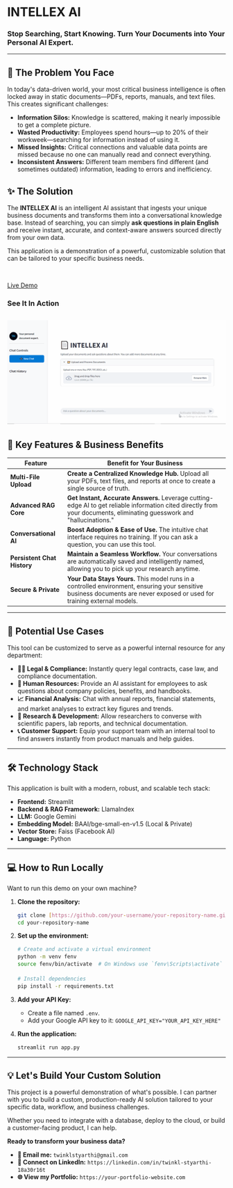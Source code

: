 # INTELLEX AI

### Stop Searching, Start Knowing. Turn Your Documents into Your Personal AI Expert.

---

## 🎯 The Problem You Face

In today's data-driven world, your most critical business intelligence is often locked away in static documents—PDFs, reports, manuals, and text files. This creates significant challenges:

* **Information Silos:** Knowledge is scattered, making it nearly impossible to get a complete picture.
* **Wasted Productivity:** Employees spend hours—up to 20% of their workweek—searching for information instead of using it.
* **Missed Insights:** Critical connections and valuable data points are missed because no one can manually read and connect everything.
* **Inconsistent Answers:** Different team members find different (and sometimes outdated) information, leading to errors and inefficiency.

## ✨ The Solution

The **INTELLEX AI** is an intelligent AI assistant that ingests your unique business documents and transforms them into a conversational knowledge base. Instead of searching, you can simply **ask questions in plain English** and receive instant, accurate, and context-aware answers sourced directly from your own data.

This application is a demonstration of a powerful, customizable solution that can be tailored to your specific business needs.

<br>

[Live Demo](https://multi-file-rag-chatbot.streamlit.app/) <br>

### See It In Action

![Demo GIF](demo.gif)
---

## 🚀 Key Features & Business Benefits

| Feature                  | Benefit for Your Business                                                                                             |
| ------------------------ | --------------------------------------------------------------------------------------------------------------------- |
| **Multi-File Upload** | **Create a Centralized Knowledge Hub.** Upload all your PDFs, text files, and reports at once to create a single source of truth. |
| **Advanced RAG Core** | **Get Instant, Accurate Answers.** Leverage cutting-edge AI to get reliable information cited directly from your documents, eliminating guesswork and "hallucinations." |
| **Conversational AI** | **Boost Adoption & Ease of Use.** The intuitive chat interface requires no training. If you can ask a question, you can use this tool. |
| **Persistent Chat History** | **Maintain a Seamless Workflow.** Your conversations are automatically saved and intelligently named, allowing you to pick up your research anytime. |
| **Secure & Private** | **Your Data Stays Yours.** This model runs in a controlled environment, ensuring your sensitive business documents are never exposed or used for training external models. |

---

## 💼 Potential Use Cases

This tool can be customized to serve as a powerful internal resource for any department:

* **👩‍⚖️ Legal & Compliance:** Instantly query legal contracts, case law, and compliance documentation.
* **🤝 Human Resources:** Provide an AI assistant for employees to ask questions about company policies, benefits, and handbooks.
* **📈 Financial Analysis:** Chat with annual reports, financial statements, and market analyses to extract key figures and trends.
* **🔬 Research & Development:** Allow researchers to converse with scientific papers, lab reports, and technical documentation.
* **📞 Customer Support:** Equip your support team with an internal tool to find answers instantly from product manuals and help guides.

---

## 🛠️ Technology Stack

This application is built with a modern, robust, and scalable tech stack:

* **Frontend:** Streamlit
* **Backend & RAG Framework:** LlamaIndex
* **LLM:** Google Gemini
* **Embedding Model:** BAAI/bge-small-en-v1.5 (Local & Private)
* **Vector Store:** Faiss (Facebook AI)
* **Language:** Python

---

## 💻 How to Run Locally

Want to run this demo on your own machine?

1.  **Clone the repository:**
    ```bash
    git clone [https://github.com/your-username/your-repository-name.git](https://github.com/your-username/your-repository-name.git)
    cd your-repository-name
    ```

2.  **Set up the environment:**
    ```bash
    # Create and activate a virtual environment
    python -m venv fenv
    source fenv/bin/activate  # On Windows use `fenv\Scripts\activate`

    # Install dependencies
    pip install -r requirements.txt
    ```

3.  **Add your API Key:**
    * Create a file named `.env`.
    * Add your Google API key to it: `GOOGLE_API_KEY="YOUR_API_KEY_HERE"`

4.  **Run the application:**
    ```bash
    streamlit run app.py
    ```

---

## 💡 Let's Build Your Custom Solution

This project is a powerful demonstration of what's possible. I can partner with you to build a custom, production-ready AI solution tailored to your specific data, workflow, and business challenges.

Whether you need to integrate with a database, deploy to the cloud, or build a customer-facing product, I can help.

**Ready to transform your business data?**

* **📧 Email me:** `twinklstyarthi@gmail.com`
* **🔗 Connect on LinkedIn:** `https://linkedin.com/in/twinkl-styarthi-18a30r16t`
* **🌐 View my Portfolio:** `https://your-portfolio-website.com`